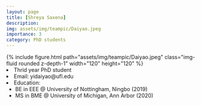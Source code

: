 ```yaml
---
layout: page
title: [Shreya Saxena]
description: 
img: assets/img/teampic/Daiyao.jpeg
importance: 3
category: PhD students
---
```

<div class="container my-5">
  <div class="row">
      <div class="col-sm-8 mt-3 mt-md-0">
          {% include figure.html path="assets/img/teampic/Daiyao.jpeg" class="img-fluid rounded z-depth-1" width="120" height="120" %}
      </div>
      <div class="col-12 col-md-6" >
          <li>Thrid year PhD student</li>
          <li>Email: yidaiyao@ufl.edu</li>
          <li>Education: 
             <ul>
             <li>BE in EEE @ University of Nottingham, Ningbo (2019) </li>
             <li>MS in BME @ University of Michigan, Ann Arbor (2020)</li>
             </ul>
            </li>
      </div>
    </div>
</div>
